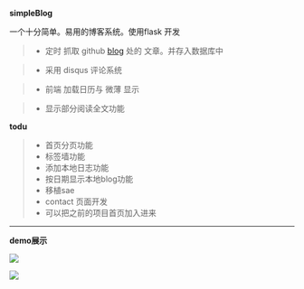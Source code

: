 **simpleBlog**


一个十分简单。易用的博客系统。使用flask 开发

>* 定时 抓取 github  [blog](https://github.com/xiyoulaoyuanjia/blog) 处的 文章。并存入数据库中

>* 采用  disqus 评论系统

>* 前端 加载日历与 微薄 显示

>* 显示部分阅读全文功能


**todu**


>* 首页分页功能
>* 标签墙功能
>* 添加本地日志功能
>* 按日期显示本地blog功能
>* 移植sae 
>* contact 页面开发
>* 可以把之前的项目首页加入进来


****
**demo展示**


![](http://openapi.vdisk.me/?m=file&a=download_share_file&ss=f161wamZVdYn3G2hargkjkecQHVbnsYsJez2I0ll1Rd--2B7--2BC8acBJHYPeUG2O7pE60wOsRCjgHLuPrYECzvb--2BjqjyogBC)

![](http://openapi.vdisk.me/?m=file&a=download_share_file&ss=4f1e--2FrFueFLx3h6U81RTerN0sjYb5rLuabd3tQXSutgOly5CfTauNA--2BqZaq4a3MlrDUMpxM1rU9p7Fogn2uDg--2BSy--2BVc4)





